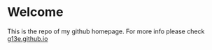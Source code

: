 # Welcome
This is the repo of my github homepage. 
For more info please check [g13e.github.io](https://g13e.github.io)
